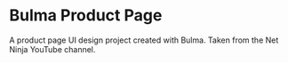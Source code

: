 # Bulma Product Page
A product page UI design project created with Bulma. Taken from the Net Ninja YouTube channel.